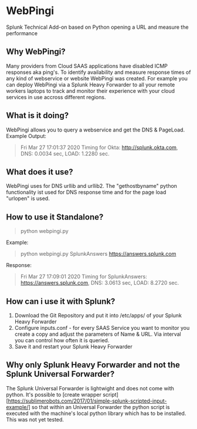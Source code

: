 # WebPingi
Splunk Technical Add-on based on Python opening a URL and measure the performance

## Why WebPingi?
Many providers from Cloud SAAS applications have disabled ICMP responses aka ping's. To identify availability and measure response times of any kind of webservice or website WebPingi was created. For example you can deploy WebPingi via a Splunk Heavy Forwarder to all your remote workers laptops to track and monitor their experience with your cloud services in use accross different regions. 

## What is it doing?
WebPingi allows you to query a webservice and get the DNS & PageLoad. 
Example Output:
> Fri Mar 27 17:01:37 2020 Timing for Okta: http://splunk.okta.com, DNS: 0.0034 sec, LOAD: 1.2280 sec.

## What does it use?
WebPingi uses for DNS urllib and urllib2. The "gethostbyname" python functionality ist used for DNS response time and for the page load "urlopen" is used.

## How to use it Standalone?

> python webpingi.py <Name> <HTTP URL>

Example: 
>python webpingi.py SplunkAnswers https://answers.splunk.com

Response:
> Fri Mar 27 17:09:01 2020 Timing for SplunkAnswers: https://answers.splunk.com, DNS: 3.0613 sec, LOAD: 8.2720 sec.

## How can i use it with Splunk?
1. Download the Git Repository and put it into /etc/apps/ of your Splunk Heavy Forwarder
2. Configure inputs.conf - for every SAAS Service you want to monitor you create a copy and adjust the parameters of Name & URL. Via interval you can control how often it is queried.
3. Save it and restart your Splunk Heavy Forwarder

## Why only Splunk Heavy Forwarder and not the Splunk Universal Forwarder?
The Splunk Universal Forwarder is lightwight and does not come with python. It's possible to [create wrapper script][https://sublimerobots.com/2017/01/simple-splunk-scripted-input-example/] so that within an Universal Forwarder the python script is executed with the machine's local python library which has to be installed. This was not yet tested. 
